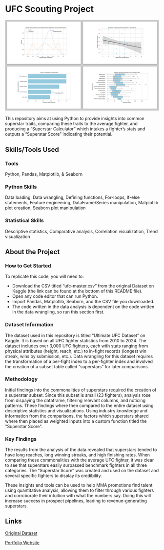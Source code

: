 # UFC Scouting Project


![image](images/UFC_Project_Plots_revised.png)

This repository aims at using Python to provide insights into common superstar traits, comparing these traits to the average fighter, and producing a “Superstar Calculator” which intakes a fighter’s stats and outputs a “Superstar Score” indicating their potential.


## Skills/Tools Used

### Tools

Python, Pandas, Matplotlib, & Seaborn

### Python Skills 

Data loading, Data wrangling, Defining functions, For-loops, If-else statements, Feature engineering, DataFrame/Series manipulation, Matplotlib plot creation, Seaborn plot manipulation

### Statistical Skills 

Descriptive statistics, Comparative analysis, Correlation visualization, Trend visualization


## About the Project

### How to Get Started

To replicate this code, you will need to:
- Download the CSV titled “ufc-master.csv” from the original Dataset on Kaggle (the link can be found at the bottom of this README file).
- Open any code editor that can run Python.
- Import Pandas, Matplotlib, Seaborn, and the CSV file you downloaded.
- The code written in the data analysis is dependent on the code written in the data wrangling, so run this section first.

### Dataset Information

The dataset used in this repository is titled “Ultimate UFC Dataset” on Kaggle. It is based on all UFC fighter statistics from 2010 to 2024. The dataset includes over 3,000 UFC fighters, each with stats ranging from physical attributes (height, reach, etc.) to in-fight records (longest win streak, wins by submission, etc.). Data wrangling for this dataset requires the transformation of a per-fight index to a per-fighter index and involved the creation of a subset table called “superstars” for later comparisons.

### Methodology

Initial findings into the commonalities of superstars required the creation of a superstar subset. Since this subset is small (23 fighters), analysis rose from dispaying the dataframe, filtering relevant columns, and noticing patterns. These findings where then compared to the entire dataset using descriptive statistics and visualizations. Using industry knowledge and information from the comparisons, the factors which superstars shared where then placed as weighted inputs into a custom function titled the "Superstar Score". 

### Key Findings

The results from the analysis of the data revealed that superstars tended to have long reaches, long winning streaks, and high finishing rates. When comparing these commonalities with the average UFC fighter, it was clear to see that superstars easily surpassed benchmark fighters in all three categories. The “Superstar Score” was created and used on the dataset and several specific fighters to display its credibility.

These insights and tools can be used to help MMA promotions find talent using quantitative analysis, allowing them to filter through various fighters and corroborate their intuition with what the numbers say. Doing this will increase success in prospect pipelines, leading to revenue-generating superstars.


## Links

[Original Dataset](https://www.kaggle.com/datasets/mdabbert/ultimate-ufc-dataset?select=ufc-master.csv)

[Portfolio Website](https://nicolaskiryczun.github.io/)
